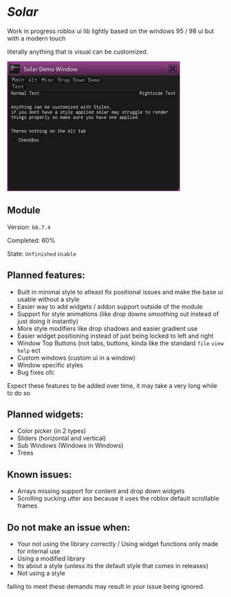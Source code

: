 # ***Solar***
Work in progress roblox ui lib lightly based on the windows 95 / 98 ui but with a modern touch

literally anything that is visual can be customized.

![Preview](https://github.com/EbicSeal/Solar/blob/main/banner.png)

## Module
Version: `b0.7.4`

Completed: 60%

State: `Unfinished` `Usable`

## Planned features:
- Built in minimal style to atleast fix positional issues and make the base ui usable without a style
- Easier way to add widgets / addon support outside of the module
- Support for style animations (like drop downs smoothing out instead of just doing it instantly)
- More style modifiers like drop shadows and easier gradient use
- Easier widget positioning instead of just being locked to left and right
- Window Top Buttons (not tabs, buttons, kinda like the standard `file` `view` `help` ect
- Custom windows (custom ui in a window)
- Window specific styles
- Bug fixes ofc

Expect these features to be added over time, it may take a very long while to do so

## Planned widgets:
- Color picker (in 2 types)
- Sliders (horizontal and vertical)
- Sub Windows (Windows in Windows)
- Trees

## Known issues:
- Arrays missing support for content and drop down widgets
- Scrolling sucking utter ass because it uses the roblox default scrollable frames


## Do **not** make an issue when:
- Your not using the library correctly / Using widget functions only made for internal use
- Using a modified library
- Its about a style (unless its the default style that comes in releases)
- Not using a style

failing to meet these demands may result in your issue being ignored.

